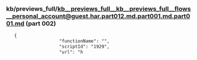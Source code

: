 ### kb/previews_full/kb__previews_full__kb__previews_full__flows__personal_account@guest.har.part012.md.part001.md.part001.md (part 002)

```md
   {
                    "functionName": "",
                    "scriptId": "1929",
                    "url": "h
```

```
